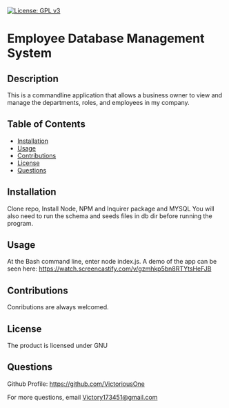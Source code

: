 [![License: GPL v3](https://img.shields.io/badge/License-GPLv3-blue.svg)](https://www.gnu.org/licenses/gpl-3.0)

# Employee Database Management System

## Description
This is a commandline application that allows a business owner to view and manage the departments, 
roles, and employees in my company.

## Table of Contents
* [Installation](#installation)
* [Usage](#usage)
* [Contributions](#contributions)
* [License](#license)
* [Questions](#questions)

## Installation
 Clone repo, Install Node, NPM and Inquirer package and MYSQL
 You will also need to run the schema and seeds files in 
 db dir before running the program.

## Usage
At the Bash command line, enter node index.js. A demo of the app can be
seen here: https://watch.screencastify.com/v/gzmhkp5bn8RTYtsHeFJB

## Contributions
Conributions are always welcomed.

## License
The product is licensed under GNU

## Questions
Github Profile: https://github.com/VictoriousOne

For more questions, email Victory173451@gmail.com
